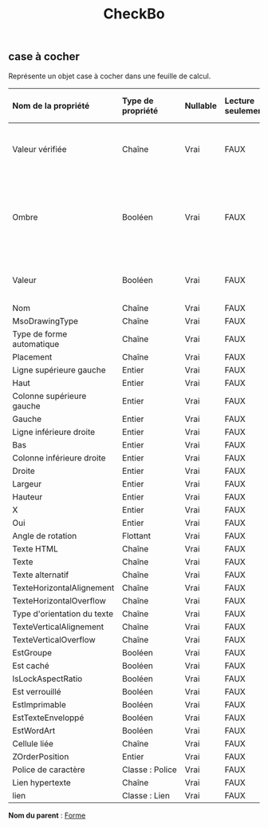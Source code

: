 ﻿---
title: CheckBo
second_title: Aspose.Cells Cloud Documen
type: docs
url: /fr/specification/model/checkbox/
description: "Aspose.Cells Spécification du modèle cloud : CheckBox. Gérez sans effort Excel et d'autres feuilles de calcul avec des fonctionnalités telles que l'ouverture, la génération, l'édition, le fractionnement, la fusion, la comparaison et la conversion."
kwords: Excel, Office, feuille de calcul, Cloud REST API, CheckBox
weight: 50
---
## **case à cocher**

 Représente un objet case à cocher dans une feuille de calcul.

| Nom de la propriété| Type de propriété| Nullable| Lecture seulement| Valeur par défaut| Description|
|:- |:- |:- |:- |:- |:- |
| Valeur vérifiée| Chaîne| Vrai| FAUX|| Obtient ou définit la valeur de la case à cocher.|
| Ombre| Booléen| Vrai| FAUX|| Indique si la zone de liste déroulante comporte un ombrage 3D.|
| Valeur| Booléen| Vrai| FAUX|| Indique si la case est cochée ou non.|
| Nom| Chaîne| Vrai| FAUX|||
| MsoDrawingType| Chaîne| Vrai| FAUX|||
| Type de forme automatique| Chaîne| Vrai| FAUX|||
| Placement| Chaîne| Vrai| FAUX|||
| Ligne supérieure gauche| Entier| Vrai| FAUX|||
| Haut| Entier| Vrai| FAUX|||
| Colonne supérieure gauche| Entier| Vrai| FAUX|||
| Gauche| Entier| Vrai| FAUX|||
| Ligne inférieure droite| Entier| Vrai| FAUX|||
| Bas| Entier| Vrai| FAUX|||
| Colonne inférieure droite| Entier| Vrai| FAUX|||
| Droite| Entier| Vrai| FAUX|||
| Largeur| Entier| Vrai| FAUX|||
| Hauteur| Entier| Vrai| FAUX|||
| X| Entier| Vrai| FAUX|||
| Oui| Entier| Vrai| FAUX|||
| Angle de rotation| Flottant| Vrai| FAUX|||
|Texte HTML| Chaîne| Vrai| FAUX|||
| Texte| Chaîne| Vrai| FAUX|||
| Texte alternatif| Chaîne| Vrai| FAUX|||
| TexteHorizontalAlignement| Chaîne| Vrai| FAUX|||
| TexteHorizontalOverflow| Chaîne| Vrai| FAUX|||
| Type d'orientation du texte| Chaîne| Vrai| FAUX|||
| TexteVerticalAlignement| Chaîne| Vrai| FAUX|||
| TexteVerticalOverflow| Chaîne| Vrai| FAUX|||
| EstGroupe| Booléen| Vrai| FAUX|||
| Est caché| Booléen| Vrai| FAUX|||
| IsLockAspectRatio| Booléen| Vrai| FAUX|||
| Est verrouillé| Booléen| Vrai| FAUX|||
| EstImprimable| Booléen| Vrai| FAUX|||
| EstTexteEnveloppé| Booléen| Vrai| FAUX|||
| EstWordArt| Booléen| Vrai| FAUX|||
| Cellule liée| Chaîne| Vrai| FAUX|||
| ZOrderPosition| Entier| Vrai| FAUX|||
| Police de caractère| Classe : Police| Vrai| FAUX|||
| Lien hypertexte| Chaîne| Vrai| FAUX|||
| lien| Classe : Lien| Vrai| FAUX|||

**Nom du parent** : [Forme](/specification/model/shape)

